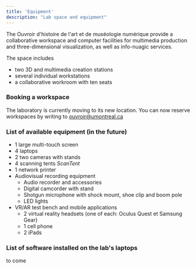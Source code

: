 ```yaml
---
title: 'Equipment'
description: "Lab space and equipment"
---
```


The Ouvroir d'histoire de l'art et de muséologie numérique  provide a collaborative workspace and computer facilities for multimedia production and three-dimensional visualization, as well as info-nuagic services.

The space includes
- two 3D and multimedia creation stations
- several individual workstations
- a collaborative workroom with ten seats

### Booking a workspace

The laboratory is currently moving to its new location. You can now reserve workspaces by writing to ouvroir@umontreal.ca
### List of available equipment (in the future)

- 1 large multi-touch screen
- 4 laptops
- 2 two cameras with stands
- 4 scanning tents *ScanTent*
- 1 network printer 
- Audiovisual recording equipment 
  - Audio recorder and accessories
  - Digital camcorder with stand
  - Shotgun microphone with shock mount, shoe clip and boom pole
  - LED lights
- VR/AR test bench and mobile applications
  - 2 virtual reality headsets (one of each: Oculus Quest et Samsung Gear) 
  - 1 cell phone <!-- iOS ou Android?-->
  - 2 iPads

### List of software installed on the lab's laptops

to come

